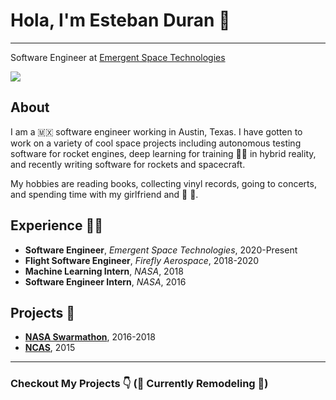 # Hola, I'm Esteban Duran 👋
___

Software Engineer at [Emergent Space Technologies](https://www.emergentspace.com/)

<img src="https://img.shields.io/badge/<spacesteban>%20-%231DA1F2.svg?&style=for-the-badge&logo=Twitter&logoColor=white"/>

## About

I am a 🇲🇽 software engineer working in Austin, Texas. I have gotten to work on a variety of cool space projects including autonomous testing software for rocket engines, deep learning for training 👩‍🚀 in hybrid reality, and recently writing software for rockets and spacecraft.

My hobbies are reading books, collecting vinyl records, going to concerts, and spending time with my girlfriend and 🐶 🐶.

## Experience 🧑‍💻

* **Software Engineer**, _Emergent Space Technologies_, 2020-Present
* **Flight Software Engineer**, _Firefly Aerospace_, 2018-2020
* **Machine Learning Intern**, _NASA_, 2018
* **Software Engineer Intern**, _NASA_, 2016

## Projects 👾

* **[NASA Swarmathon](http://nasaswarmathon.com)**, 2016-2018
* **[NCAS](http://nas.okstate.edu/ncas/)**, 2015
___

### Checkout My Projects 👇 (🚧 Currently Remodeling 🚧)
